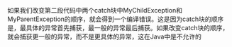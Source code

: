 如果我们改变第二段代码中两个catch块中MyChildException和MyParentException的顺序，就会得到一个编译错误。这是因为catch块的顺序是，最具体的异常首先捕获，最一般的异常最后捕获。如果改变catch块的顺序，就会捕获更一般的异常，而不是更具体的异常，这在Java中是不允许的